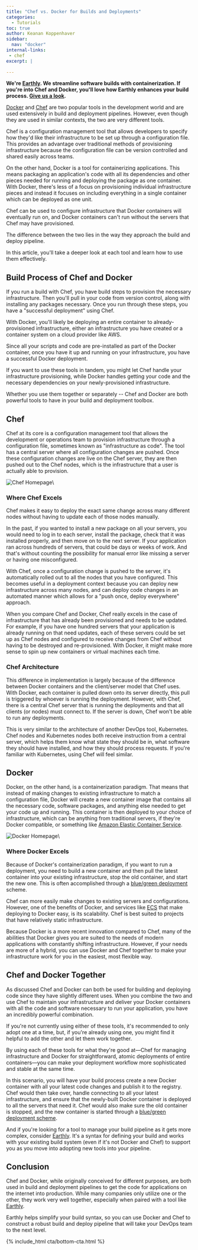 ```yaml
---
title: "Chef vs. Docker for Builds and Deployments"
categories:
  - Tutorials
toc: true
author: Keanan Koppenhaver
sidebar:
  nav: "docker"
internal-links:
 - chef
excerpt: |
    
---
```

**We're [Earthly](https://earthly.dev/). We streamline software builds with containerization. If you're into Chef and Docker, you'll love how Earthly enhances your build process. [Give us a look](/).**

[Docker](https://www.docker.com) and [Chef](https://www.chef.io) are two popular tools in the development world and are used extensively in build and deployment pipelines. However, even though they are used in similar contexts, the two are very different tools.

Chef is a configuration management tool that allows developers to specify how they'd like their infrastructure to be set up through a configuration file. This provides an advantage over traditional methods of provisioning infrastructure because the configuration file can be version controlled and shared easily across teams.

On the other hand, Docker is a tool for containerizing applications. This means packaging an application's code with all its dependencies and other pieces needed for running and deploying the package as one container. With Docker, there's less of a focus on provisioning individual infrastructure pieces and instead it focuses on including everything in a single container which can be deployed as one unit.

Chef can be used to configure infrastructure that Docker containers will eventually run on, and Docker containers can't run without the servers that Chef may have provisioned.

The difference between the two lies in the way they approach the build and deploy pipeline.

In this article, you'll take a deeper look at each tool and learn how to use them effectively.

## Build Process of Chef and Docker

If you run a build with Chef, you have build steps to provision the necessary infrastructure. Then you'll pull in your code from version control, along with installing any packages necessary. Once you run through these steps, you have a "successful deployment" using Chef.

With Docker, you'll likely be deploying an entire container to already-provisioned infrastructure, either an infrastructure you have created or a container system on a cloud provider like AWS.

Since all your scripts and code are pre-installed as part of the Docker container, once you have it up and running on your infrastructure, you have a successful Docker deployment.

If you want to use these tools in tandem, you might let Chef handle your infrastructure provisioning, while Docker handles getting your code and the necessary dependencies on your newly-provisioned infrastructure.

Whether you use them together or separately -- Chef and Docker are both powerful tools to have in your build and deployment toolbox.

## Chef

Chef at its core is a configuration management tool that allows the development or operations team to provision infrastructure through a configuration file, sometimes known as "infrastructure as code". The tool has a central server where all configuration changes are pushed. Once these configuration changes are live on the Chef server, they are then pushed out to the Chef nodes, which is the infrastructure that a user is actually able to provision.

![Chef Homepage]({{site.images}}{{page.slug}}/8XmRSW2.png)\

### Where Chef Excels

Chef makes it easy to deploy the exact same change across many different nodes without having to update each of those nodes manually.

In the past, if you wanted to install a new package on all your servers, you would need to log in to each server, install the package, check that it was installed properly, and then move on to the next server. If your application ran across hundreds of servers, that could be days or weeks of work. And that's without counting the possibility for manual error like missing a server or having one misconfigured.

With Chef, once a configuration change is pushed to the server, it's automatically rolled out to all the nodes that you have configured. This becomes useful in a deployment context because you can deploy new infrastructure across many nodes, and can deploy code changes in an automated manner which allows for a "push once, deploy everywhere" approach.

When you compare Chef and Docker, Chef really excels in the case of infrastructure that has already been provisioned and needs to be updated. For example, if you have one hundred servers that your application is already running on that need updates, each of these servers could be set up as Chef nodes and configured to receive changes from Chef without having to be destroyed and re-provisioned. With Docker, it might make more sense to spin up new containers or virtual machines each time.

### Chef Architecture

This difference in implementation is largely because of the difference between Docker containers and the client/server model that Chef uses. With Docker, each container is pulled down onto its server directly, this pull is triggered by whoever is running the deployment. However, with Chef, there is a central Chef server that is running the deployments and that all clients (or nodes) must connect to. If the server is down, Chef won't be able to run any deployments.

This is very similar to the architecture of another DevOps tool, Kubernetes. Chef nodes and Kubernetes nodes both receive instruction from a central server, which helps them know what state they should be in, what software they should have installed, and how they should process requests. If you're familiar with Kubernetes, using Chef will feel similar.

## Docker

Docker, on the other hand, is a containerization paradigm. That means that instead of making changes to existing infrastructure to match a configuration file, Docker will create a new container image that contains all the necessary code, software packages, and anything else needed to get your code up and running. This container is then deployed to your choice of infrastructure, which can be anything from traditional servers, if they're Docker compatible, or something like [Amazon Elastic Container Service](https://aws.amazon.com/ecs/).

![Docker Homepage]({{site.images}}{{page.slug}}/NgLyXRZ.png)\

### Where Docker Excels

Because of Docker's containerization paradigm, if you want to run a deployment, you need to build a new container and then pull the latest container into your existing infrastructure, stop the old container, and start the new one. This is often accomplished through a [blue/green deployment](/blog/deployment-strategies) scheme.

Chef can more easily make changes to existing servers and configurations. However, one of the benefits of Docker, and services like [ECS](/blog/how-to-setup-and-use-amazons-elastic-container-registry) that make deploying to Docker easy, is its scalability. Chef is best suited to projects that have relatively static infrastructure.

Because Docker is a more recent innovation compared to Chef, many of the abilities that Docker gives you are suited to the needs of modern applications with constantly shifting infrastructure. However, if your needs are more of a hybrid, you can use Docker and Chef together to make your infrastructure work for you in the easiest, most flexible way.

## Chef and Docker Together

As discussed Chef and Docker can both be used for building and deploying code since they have slightly different uses. When you combine the two and use Chef to maintain your infrastructure and deliver your Docker containers with all the code and software necessary to run your application, you have an incredibly powerful combination.

If you're not currently using either of these tools, it's recommended to only adopt one at a time, but, if you're already using one, you might find it helpful to add the other and let them work together.

By using each of these tools for what they're good at—Chef for managing infrastructure and Docker for straightforward, atomic deployments of entire containers—you can make your deployment workflow more sophisticated and stable at the same time.

In this scenario, you will have your build process create a new Docker container with all your latest code changes and publish it to the registry. Chef would then take over, handle connecting to all your latest infrastructure, and ensure that the newly-built Docker container is deployed to all the servers that need it. Chef would also make sure the old container is stopped, and the new container is started through a [blue/green deployment scheme](/blog/deployment-strategies).

And if you're looking for a tool to manage your build pipeline as it gets more complex, consider [Earthly](https://earthly.dev/). It's a syntax for defining your build and works with your existing build system (even if it's not Docker and Chef) to support you as you move into adopting new tools into your pipeline.

## Conclusion

Chef and Docker, while originally conceived for different purposes, are both used in build and deployment pipelines to get the code for applications on the internet into production. While many companies only utilize one or the other, they work very well together, especially when paired with a tool like [Earthly](https://earthly.dev/).

Earthly helps simplify your build syntax, so you can use Docker and Chef to construct a robust build and deploy pipeline that will take your DevOps team to the next level.

{% include_html cta/bottom-cta.html %}
